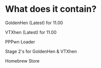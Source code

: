 # What does it contain?

GoldenHen (Latest) for 11.00

VTXhen (Latest) for 11.00

PPPwn Loader

Stage 2's for GoldenHen & VTXhen

Homebrew Store
